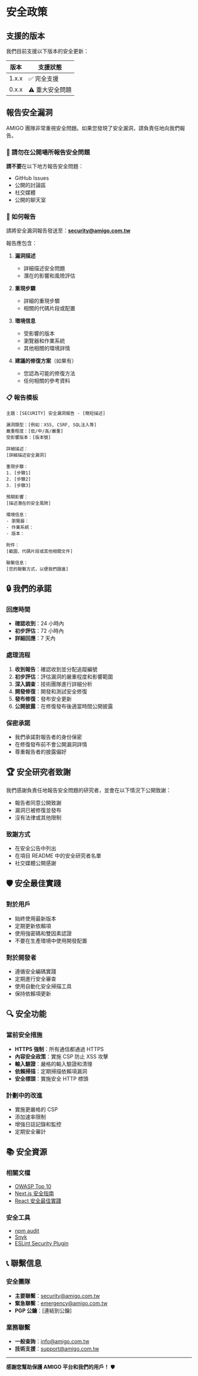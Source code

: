 # 安全政策

## 支援的版本

我們目前支援以下版本的安全更新：

| 版本 | 支援狀態 |
| --- | --- |
| 1.x.x | ✅ 完全支援 |
| 0.x.x | ⚠️ 重大安全問題 |

## 報告安全漏洞

AMIGO 團隊非常重視安全問題。如果您發現了安全漏洞，請負責任地向我們報告。

### 🚨 請勿在公開場所報告安全問題

**請不要**在以下地方報告安全問題：
- GitHub Issues
- 公開的討論區
- 社交媒體
- 公開的聊天室

### 📧 如何報告

請將安全漏洞報告發送至：**security@amigo.com.tw**

報告應包含：

1. **漏洞描述**
   - 詳細描述安全問題
   - 潛在的影響和風險評估

2. **重現步驟**
   - 詳細的重現步驟
   - 相關的代碼片段或配置

3. **環境信息**
   - 受影響的版本
   - 瀏覽器和作業系統
   - 其他相關的環境詳情

4. **建議的修復方案**（如果有）
   - 您認為可能的修復方法
   - 任何相關的參考資料

### 📋 報告模板

```
主題：[SECURITY] 安全漏洞報告 - [簡短描述]

漏洞類型：[例如：XSS, CSRF, SQL注入等]
嚴重程度：[低/中/高/嚴重]
受影響版本：[版本號]

詳細描述：
[詳細描述安全漏洞]

重現步驟：
1. [步驟1]
2. [步驟2]
3. [步驟3]

預期影響：
[描述潛在的安全風險]

環境信息：
- 瀏覽器：
- 作業系統：
- 版本：

附件：
[截圖、代碼片段或其他相關文件]

聯繫信息：
[您的聯繫方式，以便我們跟進]
```

## 🔒 我們的承諾

### 回應時間
- **確認收到**：24 小時內
- **初步評估**：72 小時內
- **詳細回應**：7 天內

### 處理流程
1. **收到報告**：確認收到並分配追蹤編號
2. **初步評估**：評估漏洞的嚴重程度和影響範圍
3. **深入調查**：技術團隊進行詳細分析
4. **開發修復**：開發和測試安全修復
5. **發布修復**：發布安全更新
6. **公開披露**：在修復發布後適當時間公開披露

### 保密承諾
- 我們承諾對報告者的身份保密
- 在修復發布前不會公開漏洞詳情
- 尊重報告者的披露偏好

## 🏆 安全研究者致謝

我們感謝負責任地報告安全問題的研究者，並會在以下情況下公開致謝：

- 報告者同意公開致謝
- 漏洞已被修復並發布
- 沒有法律或其他限制

### 致謝方式
- 在安全公告中列出
- 在項目 README 中的安全研究者名單
- 社交媒體公開感謝

## 🛡️ 安全最佳實踐

### 對於用戶
- 始終使用最新版本
- 定期更新依賴項
- 使用強密碼和雙因素認證
- 不要在生產環境中使用開發配置

### 對於開發者
- 遵循安全編碼實踐
- 定期進行安全審查
- 使用自動化安全掃描工具
- 保持依賴項更新

## 🔍 安全功能

### 當前安全措施
- **HTTPS 強制**：所有通信都通過 HTTPS
- **內容安全政策**：實施 CSP 防止 XSS 攻擊
- **輸入驗證**：嚴格的輸入驗證和清理
- **依賴掃描**：定期掃描依賴項漏洞
- **安全標頭**：實施安全 HTTP 標頭

### 計劃中的改進
- 實施更嚴格的 CSP
- 添加速率限制
- 增強日誌記錄和監控
- 定期安全審計

## 📚 安全資源

### 相關文檔
- [OWASP Top 10](https://owasp.org/www-project-top-ten/)
- [Next.js 安全指南](https://nextjs.org/docs/advanced-features/security-headers)
- [React 安全最佳實踐](https://snyk.io/blog/10-react-security-best-practices/)

### 安全工具
- [npm audit](https://docs.npmjs.com/cli/v8/commands/npm-audit)
- [Snyk](https://snyk.io/)
- [ESLint Security Plugin](https://github.com/nodesecurity/eslint-plugin-security)

## 📞 聯繫信息

### 安全團隊
- **主要聯繫**：security@amigo.com.tw
- **緊急聯繫**：emergency@amigo.com.tw
- **PGP 公鑰**：[連結到公鑰]

### 業務聯繫
- **一般查詢**：info@amigo.com.tw
- **技術支援**：support@amigo.com.tw

---

**感謝您幫助保護 AMIGO 平台和我們的用戶！** 🛡️
